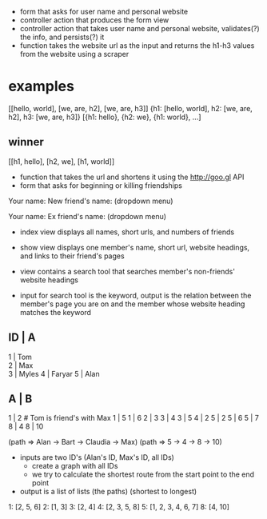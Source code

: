* form that asks for user name and personal website 
* controller action that produces the form view
* controller action that takes user name and personal website, validates(?) the info, and persists(?) it
* function takes the website url as the input and returns the h1-h3 values from the website using a scraper 

# examples
[[hello, world], [we, are, h2], [we, are, h3]]
{h1: [hello, world], h2: [we, are, h2], h3: [we, are, h3]} 
[{h1: hello}, {h2: we}, {h1: world}, ...]
## winner
[[h1, hello], [h2, we], [h1, world]]

* function that takes the url and shortens it using the http://goo.gl API
* form that asks for beginning or killing friendships 

Your name: 
New friend's name: (dropdown menu)

Your name: 
Ex friend's name: (dropdown menu)

* index view displays all names, short urls, and numbers of friends 

* show view displays one member's name, short url, website headings, and links to their friend's pages 

* view contains a search tool that searches member's non-friends' website headings
* input for search tool is the keyword, output is the relation between the member's page you are on and the member whose website heading matches the keyword 

ID | A    
----------
1  | Tom  
2  | Max  
3  | Myles 
4  | Faryar 
5  | Alan

 A  | B
--------
 1  | 2 # Tom is friend's with Max 
 1  | 5 
 1  | 6 
 2  | 3 
 3  | 4
 3  | 5 
 4  | 2
 5  | 2
 5  | 6
 5  | 7
 8  | 4
 8  | 10

(path => Alan -> Bart -> Claudia -> Max)
(path => 5 -> 4 -> 8 -> 10)
<!-- Max and Alan have no friends in common -->
* inputs are two ID's (Alan's ID, Max's ID, all IDs)
  - create a graph with all IDs
  - we try to calculate the shortest route from the start point to the end point
* output is a list of lists (the paths) (shortest to longest)

<!-- adjacency list  -->
1: [2, 5, 6]
2: [1, 3]
3: [2, 4]
4: [2, 3, 5, 8]
5: [1, 2, 3, 4, 6, 7]
8: [4, 10]





























